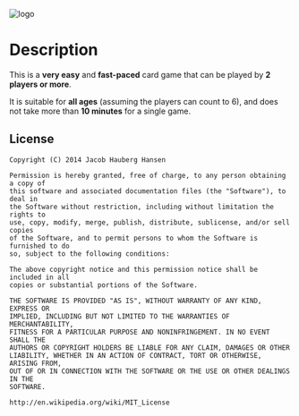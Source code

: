 ![logo](https://raw.github.com/jhauberg/trickbook-ruleset/master/images/logo.png)

# Description

This is a **very easy** and **fast-paced** card game that can be played by **2 players or more**.

It is suitable for **all ages** (assuming the players can count to 6), and does not take more than **10 minutes** for a single game.

## License

	Copyright (C) 2014 Jacob Hauberg Hansen

	Permission is hereby granted, free of charge, to any person obtaining a copy of
	this software and associated documentation files (the "Software"), to deal in
	the Software without restriction, including without limitation the rights to
	use, copy, modify, merge, publish, distribute, sublicense, and/or sell copies
	of the Software, and to permit persons to whom the Software is furnished to do
	so, subject to the following conditions:

	The above copyright notice and this permission notice shall be included in all
	copies or substantial portions of the Software.

	THE SOFTWARE IS PROVIDED "AS IS", WITHOUT WARRANTY OF ANY KIND, EXPRESS OR
	IMPLIED, INCLUDING BUT NOT LIMITED TO THE WARRANTIES OF MERCHANTABILITY,
	FITNESS FOR A PARTICULAR PURPOSE AND NONINFRINGEMENT. IN NO EVENT SHALL THE
	AUTHORS OR COPYRIGHT HOLDERS BE LIABLE FOR ANY CLAIM, DAMAGES OR OTHER
	LIABILITY, WHETHER IN AN ACTION OF CONTRACT, TORT OR OTHERWISE, ARISING FROM,
	OUT OF OR IN CONNECTION WITH THE SOFTWARE OR THE USE OR OTHER DEALINGS IN THE
	SOFTWARE.

	http://en.wikipedia.org/wiki/MIT_License